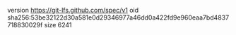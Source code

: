version https://git-lfs.github.com/spec/v1
oid sha256:53be32122d30a581e0d29346977a46dd0a422fd9e960eaa7bd4837718830029f
size 6241
